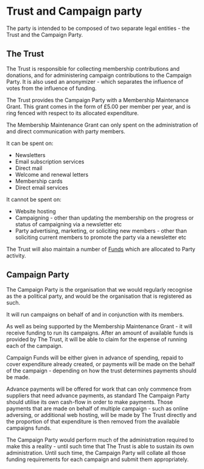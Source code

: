 # Trust and Campaign party

The party is intended to be composed of two separate legal entities - the Trust and the Campaign Party.

## The Trust

The Trust is responsible for collecting membership contributions and donations, and for administering campaign contributions to the Campaign Party. It is also used an anonymizer - which separates the influence of votes from the influence of funding.

The Trust provides the Campaign Party with a Membership Maintenance Grant. This grant comes in the form of £5.00 per member per year, and is ring fenced with respect to its allocated expenditure.

The Membership Maintenance Grant can only spent on the administration of and direct communication with party members.

It can be spent on:

* Newsletters
* Email subscription services
* Direct mail
* Welcome and renewal letters
* Membership cards
* Direct email services

It cannot be spent on:

* Website hosting
* Campaigning - other than updating the membership on the progress or status of campaigning via a newsletter etc
* Party advertising, marketing, or soliciting new members - other than soliciting current members to promote the party via a newsletter etc

The Trust will also maintain a number of [Funds](funds.md) which are allocated to Party activity.

## Campaign Party

The Campaign Party is the organisation that we would regularly recognise as the a political party, and would be the organisation that is registered as such.

It will run campaigns on behalf of and in conjunction with its members.

As well as being supported by the Membership Maintenance Grant - it will receive funding to run its campaigns. After an amount of available funds is provided by The Trust, it will be able to claim for the expense of running each of the campaign.

Campaign Funds will be either given in advance of spending, repaid to cover expenditure already created, or payments will be made on the behalf of the campaign - depending on how the trust determines payments should be made.

Advance payments will be offered for work that can only commence from suppliers that need advance payments, as standard The Campaign Party should utilise its own cash-flow in order to make payments. Those payments that are made on behalf of multiple campaign - such as online adversing, or additional web hosting, will be made by The Trust directly and the proportion of that expenditure is then removed from the available campaigns funds.

The Campaign Party would perform much of the administration required to make this a reality - until such time that The Trust is able to sustain its own administration. Until such time, the Campaign Party will collate all those funding requirements for each campaign and submit them appropriately.
